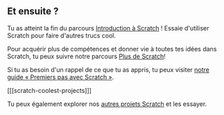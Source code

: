 ## Et ensuite ?

Tu as atteint la fin du parcours [Introduction à Scratch](https://projects.raspberrypi.org/en/pathways/scratch-intro) ! Essaie d'utiliser Scratch pour faire d'autres trucs cool.

Pour acquérir plus de compétences et donner vie à toutes tes idées dans Scratch, tu peux suivre notre parcours [Plus de Scratch](https://projects.raspberrypi.org/en/pathways/more-scratch)!

Si tu as besoin d'un rappel de ce que tu as appris, tu peux visiter [notre guide « Premiers pas avec Scratch »](https://projects.raspberrypi.org/en/projects/getting-started-scratch).

[[[scratch-coolest-projects]]]

Tu peux également explorer nos [autres projets Scratch](https://projects.raspberrypi.org/en/projects?software%5B%5D=scratch&curriculum%5B%5D=%201) et les essayer.

